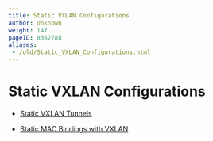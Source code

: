 ```yaml
---
title: Static VXLAN Configurations
author: Unknown
weight: 147
pageID: 8362788
aliases:
 - /old/Static_VXLAN_Configurations.html
---
```

# Static VXLAN Configurations

  - [Static VXLAN Tunnels](/old/Static_VXLAN_Tunnels.html)

  - [Static MAC Bindings with
    VXLAN](/old/Static_MAC_Bindings_with_VXLAN.html)
